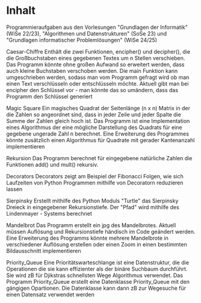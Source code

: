 # Inhalt
Programmieraufgaben aus den Vorlesungen "Grundlagen der Informatik" (WiSe 22/23), "Algorithmen und Datenstrukturen" (SoSe 23)
und "Grundlagen informatischer Problemlösungen" (WiSe 24/25)

Caesar-Chiffre
    Enthält die zwei Funktionen, encipher() und decipher(), die die Großbuchstaben eines gegebenen Textes 
    um n Stellen verschieben. 
    Das Programm könnte ohne großen Aufwand so erweitert werden, dass auch kleine Buchstaben verschoben werden.
    Die main Funktion kann umgeschrieben werden, sodass man vom Programm gefragt wird ob man einen Text verschlüsseln oder
    entschlüsseln möchte. Aktuell gibt man bei encipher den Schlüssel vor - man könnte das so umändern, dass das Programm
    den Schlüssel generiert

Magic Square
    Ein magisches Quadrat der Seitenlänge (n x n) Matrix in der die Zahlen so angeordnet sind, dass in jeder Zeile und 
    jeder Spalte die Summe der Zahlen gleich hoch ist. Das Programm ist eine Implementation eines Algorithmus der eine
    mögliche Darstellung des Quadrats für eine gegebene ungerade Zahl n berechnet.
    Eine Erweiterung des Programmes könnte zusätzlich einen Algorithmus für Quadrate mit gerader Kantenanzahl 
    implementieren

Rekursion
    Das Programm berechnet für eingegebene natürliche Zahlen die Funktionen add() und mult() rekursiv. 

Decorators
    Decorators zeigt am Beispiel der Fibonacci Folgen, wie sich Laufzeiten von Python Programmen mithilfe von 
    Decoratorn reduzieren lassen

Sierpinsky
    Erstellt mithilfe des Python Moduls "Turtle" das Sierpinsky Dreieck in eingegebener Rekursionstiefe. 
    Der "Pfad" wird mithilfe des Lindenmayer - Systems berechnet

Mandelbrot
    Das Programm erstellt ein jpg des Mandelbrotes. Aktuell müssen Auflösung und Rekursionstiefe händisch im Code
    geändert werden. 
    Eine Erweiterung des Programms könnte mehrere Mandelbrote in verschiedener Auflösung erstellen oder
    einen Zoom in einen  bestimmten Bildausschnitt implementieren

Priority_Queue
    Eine Prioritätswarteschlange ist eine Datenstruktur, die die Operationen die sie kann effizienter als der 
    binäre Suchbaum durchführt. Sie wird zB für Djikstras  schnellsten Wege Algorithmus verwendet. 
    Das Programm Priority_Queue erstellt eine Datenklasse Priority_Queue mit den gängigen Opartionen.
    Die Datenklasse kann dann zB zur Wegesuche für einen Datensatz verwendet werden
